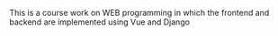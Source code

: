 This is a course work on WEB programming in which the frontend and backend are implemented using Vue and Django
